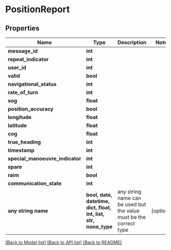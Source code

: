 # PositionReport


## Properties
Name | Type | Description | Notes
------------ | ------------- | ------------- | -------------
**message_id** | **int** |  | 
**repeat_indicator** | **int** |  | 
**user_id** | **int** |  | 
**valid** | **bool** |  | 
**navigational_status** | **int** |  | 
**rate_of_turn** | **int** |  | 
**sog** | **float** |  | 
**position_accuracy** | **bool** |  | 
**longitude** | **float** |  | 
**latitude** | **float** |  | 
**cog** | **float** |  | 
**true_heading** | **int** |  | 
**timestamp** | **int** |  | 
**special_manoeuvre_indicator** | **int** |  | 
**spare** | **int** |  | 
**raim** | **bool** |  | 
**communication_state** | **int** |  | 
**any string name** | **bool, date, datetime, dict, float, int, list, str, none_type** | any string name can be used but the value must be the correct type | [optional]

[[Back to Model list]](../README.md#documentation-for-models) [[Back to API list]](../README.md#documentation-for-api-endpoints) [[Back to README]](../README.md)


